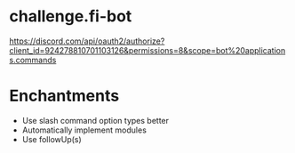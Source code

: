 # challenge.fi-bot
https://discord.com/api/oauth2/authorize?client_id=924278810701103126&permissions=8&scope=bot%20applications.commands

# Enchantments 
- Use slash command option types better
- Automatically implement modules
- Use followUp(s)